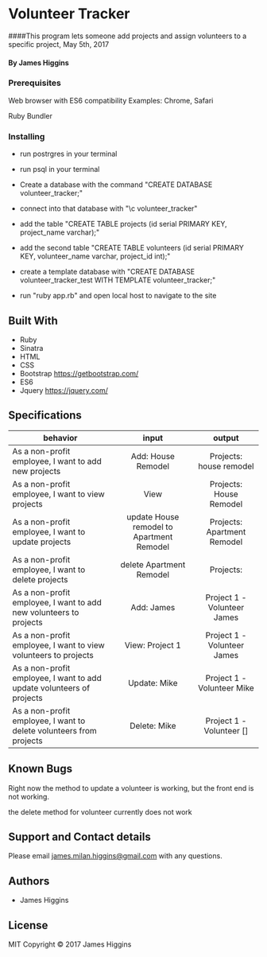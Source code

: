 # Volunteer Tracker

####This program lets someone add projects and assign volunteers to a specific project, May 5th, 2017

#### By James Higgins

### Prerequisites

Web browser with ES6 compatibility
Examples: Chrome, Safari

Ruby
Bundler

### Installing
* run postrgres in your terminal
* run psql in your terminal
* Create a database with the command "CREATE DATABASE volunteer_tracker;"
* connect into that database with "\c volunteer_tracker"
* add the table "CREATE TABLE projects (id serial PRIMARY KEY, project_name varchar);"
* add the second table "CREATE TABLE volunteers (id serial PRIMARY KEY, volunteer_name varchar, project_id int);"
* create a template database with "CREATE DATABASE volunteer_tracker_test WITH TEMPLATE volunteer_tracker;"

* run "ruby app.rb" and open local host to navigate to the site



## Built With

* Ruby
* Sinatra
* HTML
* CSS
* Bootstrap https://getbootstrap.com/
* ES6
* Jquery https://jquery.com/

## Specifications

| behavior |  input   |  output  |
|----------|:--------:|:--------:|
|As a non-profit employee, I want to add new projects|Add: House Remodel|Projects: house remodel|
|As a non-profit employee, I want to view projects|View|Projects: House Remodel|
|As a non-profit employee, I want to update projects|update House remodel to Apartment Remodel|Projects: Apartment Remodel |
|As a non-profit employee, I want to delete projects|delete Apartment Remodel|Projects:|
|As a non-profit employee, I want to add new volunteers to projects|Add: James|Project 1 - Volunteer James|
|As a non-profit employee, I want to view volunteers to projects|View: Project 1|Project 1 - Volunteer James|
|As a non-profit employee, I want to add update volunteers of projects|Update: Mike|Project 1 - Volunteer Mike|
|As a non-profit employee, I want to delete volunteers from projects|Delete: Mike|Project 1 - Volunteer []|

## Known Bugs
Right now the method to update a volunteer is working, but the front end is not working.

the delete method for volunteer currently does not work

## Support and Contact details
Please email james.milan.higgins@gmail.com with any questions.
## Authors

* James Higgins

## License

MIT Copyright © 2017 James Higgins
